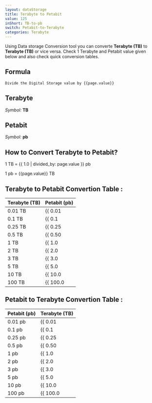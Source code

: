 ```yaml
---
layout: dataStorage
title: Terabyte to Petabit
value: 125
inShort: TB-to-pb
switch: Petabit-to-Terabyte
categories: Terabyte
---
```


Using Data storage Conversion tool you can converte **Terabyte (TB)** to **Terabyte (TB)** or vice versa. Check 1 Terabyte and Petabit value given below and also check quick conversion tables.

## Formula
`Divide the Digital Storage value by {{page.value}}`

## Terabyte
*Symbol:* **TB**

## Petabit
*Symbol:* **pb**

## How to Convert Terabyte to Petabit?

1 TB = {{ 1.0 | divided_by: page.value }} pb

1 pb = {{page.value}} TB


## Terabyte to Petabit Convertion Table :

| Terabyte (TB) | Petabit (pb) |
| ---- | ---- |
| 0.01 TB | {{ 0.01 | divided_by: page.value }} pb |
| 0.1 TB | {{ 0.1 | divided_by: page.value }} pb |
| 0.25 TB | {{ 0.25 | divided_by: page.value }} pb |
| 0.5 TB | {{ 0.50 | divided_by: page.value }} pb |
| 1 TB | {{ 1.0 | divided_by: page.value }} pb |
| 2 TB | {{ 2.0 | divided_by: page.value }} pb |
| 3 TB | {{ 3.0 | divided_by: page.value }} pb |
| 5 TB | {{ 5.0 | divided_by: page.value }} pb |
| 10 TB | {{ 10.0 | divided_by: page.value }} pb |
| 100 TB | {{ 100.0 | divided_by: page.value }} pb |

## Petabit to Terabyte Convertion Table :

| Petabit (pb) | Terabyte (TB) |
| ---- | ---- |
| 0.01 pb | {{ 0.01 | times: page.value }} TB |
| 0.1 pb | {{ 0.1 | times: page.value }} TB |
| 0.25 pb | {{ 0.25 | times: page.value }} TB |
| 0.5 pb | {{ 0.50 | times: page.value }} TB |
| 1 pb | {{ 1.0 | times: page.value }} TB |
| 2 pb | {{ 2.0 | times: page.value }} TB |
| 3 pb | {{ 3.0 | times: page.value }} TB |
| 5 pb | {{ 5.0 | times: page.value }} TB |
| 10 pb | {{ 10.0 | times: page.value }} TB |
| 100 pb | {{ 100.0 | times: page.value }} TB |


<script>
document.getElementById('selectInput')[16].selected = true
document.getElementById('selectOutput')[18].selected = true
</script>
